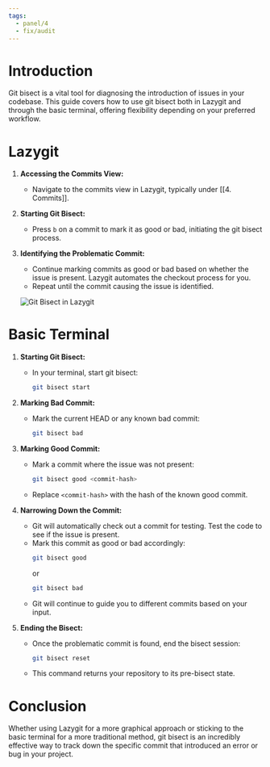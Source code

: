 ```yaml
---
tags:
  - panel/4
  - fix/audit
---
```

# Introduction
Git bisect is a vital tool for diagnosing the introduction of issues in your codebase. This guide covers how to use git bisect both in Lazygit and through the basic terminal, offering flexibility depending on your preferred workflow.

# Lazygit
1. **Accessing the Commits View:**
   - Navigate to the commits view in Lazygit, typically under [[4. Commits]].

2. **Starting Git Bisect:**
   - Press `b` on a commit to mark it as good or bad, initiating the git bisect process.

3. **Identifying the Problematic Commit:**
   - Continue marking commits as good or bad based on whether the issue is present. Lazygit automates the checkout process for you.
   - Repeat until the commit causing the issue is identified.

   ![Git Bisect in Lazygit](d7d8e597f017be21502235d0645112b9_MD5.gif)

# Basic Terminal
1. **Starting Git Bisect:**
   - In your terminal, start git bisect:
     ```bash
     git bisect start
     ```

2. **Marking Bad Commit:**
   - Mark the current HEAD or any known bad commit:
     ```bash
     git bisect bad
     ```

3. **Marking Good Commit:**
   - Mark a commit where the issue was not present:
     ```bash
     git bisect good <commit-hash>
     ```
   - Replace `<commit-hash>` with the hash of the known good commit.

4. **Narrowing Down the Commit:**
   - Git will automatically check out a commit for testing. Test the code to see if the issue is present.
   - Mark this commit as good or bad accordingly:
     ```bash
     git bisect good
     ```
     or
     ```bash
     git bisect bad
     ```
   - Git will continue to guide you to different commits based on your input.

5. **Ending the Bisect:**
   - Once the problematic commit is found, end the bisect session:
     ```bash
     git bisect reset
     ```
   - This command returns your repository to its pre-bisect state.

# Conclusion
Whether using Lazygit for a more graphical approach or sticking to the basic terminal for a more traditional method, git bisect is an incredibly effective way to track down the specific commit that introduced an error or bug in your project.
